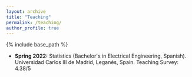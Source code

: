 ```yaml
---
layout: archive
title: "Teaching"
permalink: /teaching/
author_profile: true
---
```


{% include base_path %}

* **Spring 2022:** Statistics (Bachelor's in Electrical Engineering, Spanish). Universidad Carlos III de Madrid, Leganés, Spain. Teaching Survey: 4.38/5
